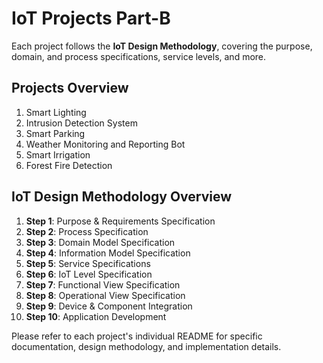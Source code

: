 # IoT Projects Part-B

Each project follows the **IoT Design Methodology**, covering the purpose, domain, and process specifications, service levels, and more.

## **Projects Overview**
1. Smart Lighting
2. Intrusion Detection System
3. Smart Parking
4. Weather Monitoring and Reporting Bot
5. Smart Irrigation
6. Forest Fire Detection



## **IoT Design Methodology Overview**
1. **Step 1**: Purpose & Requirements Specification
2. **Step 2**: Process Specification
3. **Step 3**: Domain Model Specification
4. **Step 4**: Information Model Specification
5. **Step 5**: Service Specifications
6. **Step 6**: IoT Level Specification
7. **Step 7**: Functional View Specification
8. **Step 8**: Operational View Specification
9. **Step 9**: Device & Component Integration
10. **Step 10**: Application Development

Please refer to each project's individual README for specific documentation, design methodology, and implementation details.
